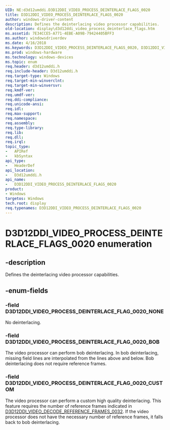 ```yaml
---
UID: NE:d3d12umddi.D3D12DDI_VIDEO_PROCESS_DEINTERLACE_FLAGS_0020
title: D3D12DDI_VIDEO_PROCESS_DEINTERLACE_FLAGS_0020
author: windows-driver-content
description: Defines the deinterlacing video processor capabilities.
old-location: display\d3d12ddi_video_process_deinterlace_flags.htm
ms.assetid: 7E34CCE5-A771-4EBE-A09B-79424405BFF3
ms.author: windowsdriverdev
ms.date: 4/16/2018
ms.keywords: D3D12DDI_VIDEO_PROCESS_DEINTERLACE_FLAGS_0020, D3D12DDI_VIDEO_PROCESS_DEINTERLACE_FLAGS_0020 enumeration [Display Devices], D3D12DDI_VIDEO_PROCESS_DEINTERLACE_FLAG_0020_BOB, D3D12DDI_VIDEO_PROCESS_DEINTERLACE_FLAG_0020_CUSTOM, D3D12DDI_VIDEO_PROCESS_DEINTERLACE_FLAG_0020_NONE, d3d12umddi/D3D12DDI_VIDEO_PROCESS_DEINTERLACE_FLAGS_0020, d3d12umddi/D3D12DDI_VIDEO_PROCESS_DEINTERLACE_FLAG_0020_BOB, d3d12umddi/D3D12DDI_VIDEO_PROCESS_DEINTERLACE_FLAG_0020_CUSTOM, d3d12umddi/D3D12DDI_VIDEO_PROCESS_DEINTERLACE_FLAG_0020_NONE, display.d3d12ddi_video_process_deinterlace_flags
ms.prod: windows-hardware
ms.technology: windows-devices
ms.topic: enum
req.header: d3d12umddi.h
req.include-header: D3d12umddi.h
req.target-type: Windows
req.target-min-winverclnt:
req.target-min-winversvr:
req.kmdf-ver:
req.umdf-ver:
req.ddi-compliance:
req.unicode-ansi:
req.idl:
req.max-support:
req.namespace:
req.assembly:
req.type-library:
req.lib:
req.dll:
req.irql:
topic_type:
-	APIRef
-	kbSyntax
api_type:
-	HeaderDef
api_location:
-	D3d12umddi.h
api_name:
-	D3D12DDI_VIDEO_PROCESS_DEINTERLACE_FLAGS_0020
product:
- Windows
targetos: Windows
tech.root: display
req.typenames: D3D12DDI_VIDEO_PROCESS_DEINTERLACE_FLAGS_0020
---
```


# D3D12DDI_VIDEO_PROCESS_DEINTERLACE_FLAGS_0020 enumeration


## -description


Defines the deinterlacing video processor capabilities.


## -enum-fields




### -field D3D12DDI_VIDEO_PROCESS_DEINTERLACE_FLAG_0020_NONE

No deinterlacing.


### -field D3D12DDI_VIDEO_PROCESS_DEINTERLACE_FLAG_0020_BOB

The video processor can perform bob deinterlacing. In bob deinterlacing, missing field lines are interpolated from the lines above and below. Bob deinterlacing does not require reference frames.


### -field D3D12DDI_VIDEO_PROCESS_DEINTERLACE_FLAG_0020_CUSTOM

The video processor can perform a custom high quality deinterlacing. This feature requires the number of reference frames indicated in [D3D12DDI_VIDEO_DECODE_REFERENCE_FRAMES_0032](ns-d3d12umddi-d3d12ddi_video_decode_reference_frames_0032.md). If the video processor does not have the necessary number of reference frames, it falls back to bob deinterlacing.

